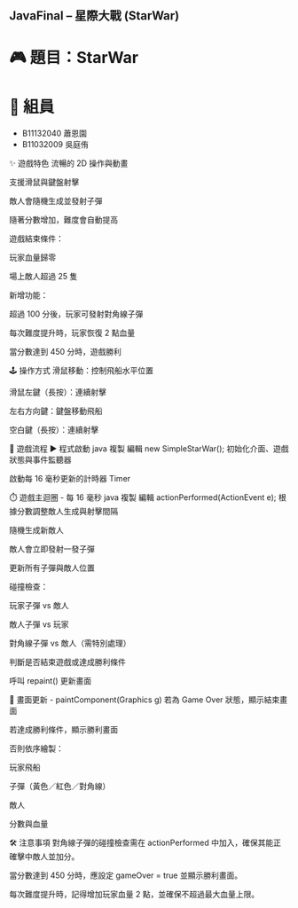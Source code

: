 ## JavaFinal – 星際大戰 (StarWar)
# 🎮 題目：StarWar
# 👥 組員
* B11132040 蕭恩園
* B11032009 吳庭侑

✨ 遊戲特色
流暢的 2D 操作與動畫

支援滑鼠與鍵盤射擊

敵人會隨機生成並發射子彈

隨著分數增加，難度會自動提高

遊戲結束條件：

玩家血量歸零

場上敵人超過 25 隻

新增功能：

超過 100 分後，玩家可發射對角線子彈

每次難度提升時，玩家恢復 2 點血量

當分數達到 450 分時，遊戲勝利

🕹️ 操作方式
滑鼠移動：控制飛船水平位置

滑鼠左鍵（長按）：連續射擊

左右方向鍵：鍵盤移動飛船

空白鍵（長按）：連續射擊

🔄 遊戲流程
▶️ 程式啟動
java
複製
編輯
new SimpleStarWar();
初始化介面、遊戲狀態與事件監聽器

啟動每 16 毫秒更新的計時器 Timer

⏱️ 遊戲主迴圈 - 每 16 毫秒
java
複製
編輯
actionPerformed(ActionEvent e);
根據分數調整敵人生成與射擊間隔

隨機生成新敵人

敵人會立即發射一發子彈

更新所有子彈與敵人位置

碰撞檢查：

玩家子彈 vs 敵人

敵人子彈 vs 玩家

對角線子彈 vs 敵人（需特別處理）

判斷是否結束遊戲或達成勝利條件

呼叫 repaint() 更新畫面

🎨 畫面更新 - paintComponent(Graphics g)
若為 Game Over 狀態，顯示結束畫面

若達成勝利條件，顯示勝利畫面

否則依序繪製：

玩家飛船

子彈（黃色／紅色／對角線）

敵人

分數與血量

🛠️ 注意事項
對角線子彈的碰撞檢查需在 actionPerformed 中加入，確保其能正確擊中敵人並加分。

當分數達到 450 分時，應設定 gameOver = true 並顯示勝利畫面。

每次難度提升時，記得增加玩家血量 2 點，並確保不超過最大血量上限。
   
